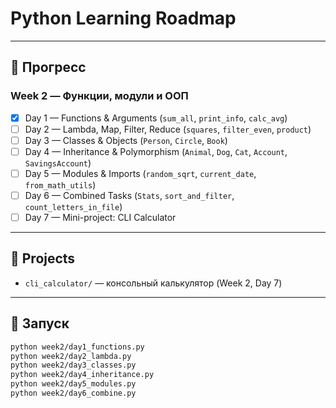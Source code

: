 # Python Learning Roadmap

---

## 📅 Прогресс

### Week 2 — Функции, модули и ООП
- [x] Day 1 — Functions & Arguments (`sum_all`, `print_info`, `calc_avg`)
- [ ] Day 2 — Lambda, Map, Filter, Reduce (`squares`, `filter_even`, `product`)
- [ ] Day 3 — Classes & Objects (`Person`, `Circle`, `Book`)
- [ ] Day 4 — Inheritance & Polymorphism (`Animal`, `Dog`, `Cat`, `Account`, `SavingsAccount`)
- [ ] Day 5 — Modules & Imports (`random_sqrt`, `current_date`, `from_math_utils`)
- [ ] Day 6 — Combined Tasks (`Stats`, `sort_and_filter`, `count_letters_in_file`)
- [ ] Day 7 — Mini-project: CLI Calculator

---

## 📂 Projects
- `cli_calculator/` — консольный калькулятор (Week 2, Day 7)

---

## 🚀 Запуск
```bash
python week2/day1_functions.py
python week2/day2_lambda.py
python week2/day3_classes.py
python week2/day4_inheritance.py
python week2/day5_modules.py
python week2/day6_combine.py